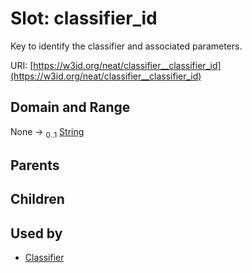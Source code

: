 
# Slot: classifier_id


Key to identify the classifier and associated parameters.

URI: [https://w3id.org/neat/classifier__classifier_id](https://w3id.org/neat/classifier__classifier_id)


## Domain and Range

None &#8594;  <sub>0..1</sub> [String](types/String.md)

## Parents


## Children


## Used by

 * [Classifier](Classifier.md)
